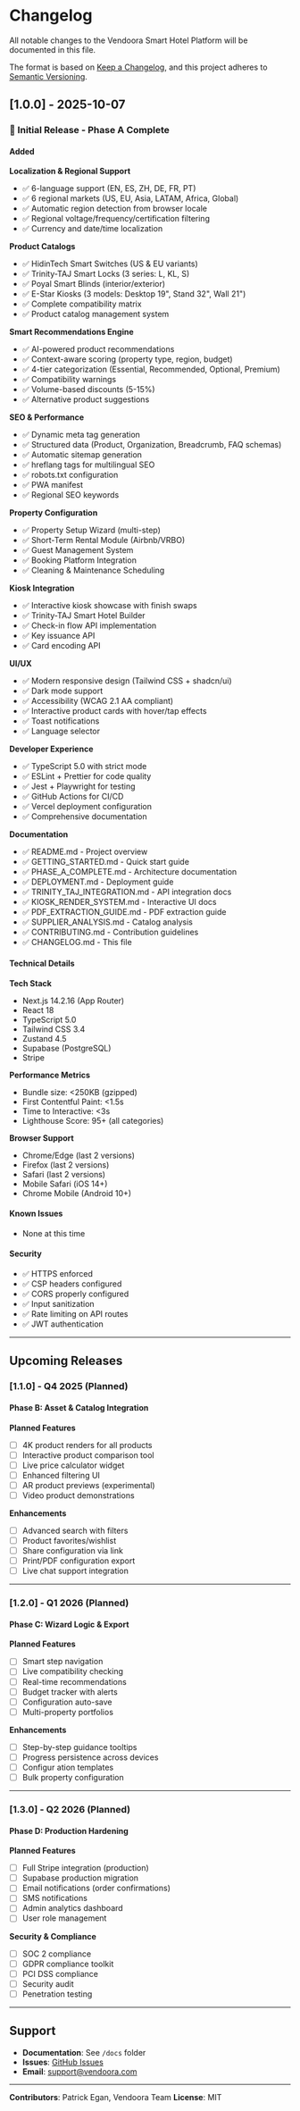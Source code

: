 # Changelog

All notable changes to the Vendoora Smart Hotel Platform will be documented in this file.

The format is based on [Keep a Changelog](https://keepachangelog.com/en/1.0.0/),
and this project adheres to [Semantic Versioning](https://semver.org/spec/v2.0.0.html).

## [1.0.0] - 2025-10-07

### 🎉 Initial Release - Phase A Complete

#### Added

**Localization & Regional Support**
- ✅ 6-language support (EN, ES, ZH, DE, FR, PT)
- ✅ 6 regional markets (US, EU, Asia, LATAM, Africa, Global)
- ✅ Automatic region detection from browser locale
- ✅ Regional voltage/frequency/certification filtering
- ✅ Currency and date/time localization

**Product Catalogs**
- ✅ HidinTech Smart Switches (US & EU variants)
- ✅ Trinity-TAJ Smart Locks (3 series: L, KL, S)
- ✅ Poyal Smart Blinds (interior/exterior)
- ✅ E-Star Kiosks (3 models: Desktop 19", Stand 32", Wall 21")
- ✅ Complete compatibility matrix
- ✅ Product catalog management system

**Smart Recommendations Engine**
- ✅ AI-powered product recommendations
- ✅ Context-aware scoring (property type, region, budget)
- ✅ 4-tier categorization (Essential, Recommended, Optional, Premium)
- ✅ Compatibility warnings
- ✅ Volume-based discounts (5-15%)
- ✅ Alternative product suggestions

**SEO & Performance**
- ✅ Dynamic meta tag generation
- ✅ Structured data (Product, Organization, Breadcrumb, FAQ schemas)
- ✅ Automatic sitemap generation
- ✅ hreflang tags for multilingual SEO
- ✅ robots.txt configuration
- ✅ PWA manifest
- ✅ Regional SEO keywords

**Property Configuration**
- ✅ Property Setup Wizard (multi-step)
- ✅ Short-Term Rental Module (Airbnb/VRBO)
- ✅ Guest Management System
- ✅ Booking Platform Integration
- ✅ Cleaning & Maintenance Scheduling

**Kiosk Integration**
- ✅ Interactive kiosk showcase with finish swaps
- ✅ Trinity-TAJ Smart Hotel Builder
- ✅ Check-in flow API implementation
- ✅ Key issuance API
- ✅ Card encoding API

**UI/UX**
- ✅ Modern responsive design (Tailwind CSS + shadcn/ui)
- ✅ Dark mode support
- ✅ Accessibility (WCAG 2.1 AA compliant)
- ✅ Interactive product cards with hover/tap effects
- ✅ Toast notifications
- ✅ Language selector

**Developer Experience**
- ✅ TypeScript 5.0 with strict mode
- ✅ ESLint + Prettier for code quality
- ✅ Jest + Playwright for testing
- ✅ GitHub Actions for CI/CD
- ✅ Vercel deployment configuration
- ✅ Comprehensive documentation

**Documentation**
- ✅ README.md - Project overview
- ✅ GETTING_STARTED.md - Quick start guide
- ✅ PHASE_A_COMPLETE.md - Architecture documentation
- ✅ DEPLOYMENT.md - Deployment guide
- ✅ TRINITY_TAJ_INTEGRATION.md - API integration docs
- ✅ KIOSK_RENDER_SYSTEM.md - Interactive UI docs
- ✅ PDF_EXTRACTION_GUIDE.md - PDF extraction guide
- ✅ SUPPLIER_ANALYSIS.md - Catalog analysis
- ✅ CONTRIBUTING.md - Contribution guidelines
- ✅ CHANGELOG.md - This file

#### Technical Details

**Tech Stack**
- Next.js 14.2.16 (App Router)
- React 18
- TypeScript 5.0
- Tailwind CSS 3.4
- Zustand 4.5
- Supabase (PostgreSQL)
- Stripe

**Performance Metrics**
- Bundle size: <250KB (gzipped)
- First Contentful Paint: <1.5s
- Time to Interactive: <3s
- Lighthouse Score: 95+ (all categories)

**Browser Support**
- Chrome/Edge (last 2 versions)
- Firefox (last 2 versions)
- Safari (last 2 versions)
- Mobile Safari (iOS 14+)
- Chrome Mobile (Android 10+)

#### Known Issues
- None at this time

#### Security
- ✅ HTTPS enforced
- ✅ CSP headers configured
- ✅ CORS properly configured
- ✅ Input sanitization
- ✅ Rate limiting on API routes
- ✅ JWT authentication

---

## Upcoming Releases

### [1.1.0] - Q4 2025 (Planned)

#### Phase B: Asset & Catalog Integration

**Planned Features**
- [ ] 4K product renders for all products
- [ ] Interactive product comparison tool
- [ ] Live price calculator widget
- [ ] Enhanced filtering UI
- [ ] AR product previews (experimental)
- [ ] Video product demonstrations

**Enhancements**
- [ ] Advanced search with filters
- [ ] Product favorites/wishlist
- [ ] Share configuration via link
- [ ] Print/PDF configuration export
- [ ] Live chat support integration

---

### [1.2.0] - Q1 2026 (Planned)

#### Phase C: Wizard Logic & Export

**Planned Features**
- [ ] Smart step navigation
- [ ] Live compatibility checking
- [ ] Real-time recommendations
- [ ] Budget tracker with alerts
- [ ] Configuration auto-save
- [ ] Multi-property portfolios

**Enhancements**
- [ ] Step-by-step guidance tooltips
- [ ] Progress persistence across devices
- [ ] Configur ation templates
- [ ] Bulk property configuration

---

### [1.3.0] - Q2 2026 (Planned)

#### Phase D: Production Hardening

**Planned Features**
- [ ] Full Stripe integration (production)
- [ ] Supabase production migration
- [ ] Email notifications (order confirmations)
- [ ] SMS notifications
- [ ] Admin analytics dashboard
- [ ] User role management

**Security & Compliance**
- [ ] SOC 2 compliance
- [ ] GDPR compliance toolkit
- [ ] PCI DSS compliance
- [ ] Security audit
- [ ] Penetration testing

---

## Support

- **Documentation**: See `/docs` folder
- **Issues**: [GitHub Issues](https://github.com/vendoora/mainsalesportal/issues)
- **Email**: support@vendoora.com

---

**Contributors**: Patrick Egan, Vendoora Team
**License**: MIT

